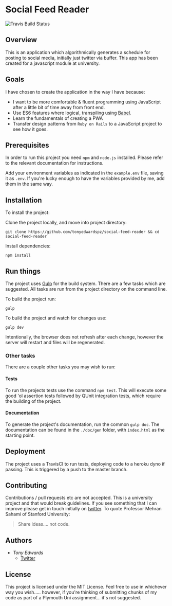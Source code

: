 # Social Feed Reader

![Travis Build Status](https://travis-ci.org/tonyedwardspz/social-feed-feeder.svg?branch=master "Travis Build Status")

## Overview
This is an application which algorithmically generates a schedule for posting to social media,
initially just twitter via buffer. This app has been created for a javascript module at
university.

## Goals
I have chosen to create the application in the way I have because:

- I want to be more comfortable & fluent programming using JavaScript after a little bit of time away from front end.
- Use ES6 features where logical, transpiling using [Babel](https://babeljs.io/).
- Learn the fundamentals of creating a PWA
- Transfer design patterns from `Ruby on Rails` to a JavaScript project to see how it goes.

## Prerequisites

In order to run this project you need `npm` and `node.js` installed. Please
refer to the relevant documentation for instructions.

Add your environment variables as indicated in the `example.env` file, saving it as `.env`.
If you're lucky enough to have the variables provided by me, add them in the same way.

## Installation
To install the project:

Clone the project locally, and move into project directory:

```
git clone https://github.com/tonyedwardspz/social-feed-reader && cd social-feed-reader
```

Install dependencies:

```
npm install
```

## Run things

The project uses [Gulp](http://gulpjs.com/) for the build system. There
are a few tasks which are suggested. All tasks are run from the project directory
on the command line.

To build the project run:

```
gulp
```

To build the project and watch for changes use:
```
gulp dev
```
Intentionally, the browser does not refresh after each change, however the server will restart and files will be
regenerated.

### Other tasks
There are a couple other tasks you may wish to run:

#### Tests

To run the projects tests use the command `npm test`. This will execute some
good 'ol assertion tests followed by QUnit integration tests, which require the
building of the project.

#### Documentation

To generate the project's documentation, run the common `gulp doc`. The documentation
can be found in the `./doc/gen` folder, with `index.html` as the starting point.

## Deployment
The project uses a TravisCI to run tests, deploying code to a heroku dyno if passing.
This is triggered by a push to the master branch.

## Contributing

Contributions / pull requests etc are not accepted. This is a university project and
that would break guidelines. If you see something that I can improve please get in touch
initially on [twitter](https://twitter.com/tonyedwardspz). To quote Professor Mehran Sahami of
Stanford University:

> Share ideas.... not code.

## Authors
- *Tony Edwards*
    - [Twitter](https://twitter.com/tonyedwardspz)

## License
This project is licensed under the MIT License. Feel free to use in whichever way you wish..... however, if you're thinking of submitting
chunks of my code as part of a Plymouth Uni assignment... it's not suggested.
